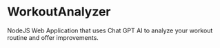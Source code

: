 # WorkoutAnalyzer
NodeJS Web Application that uses Chat GPT AI to analyze your workout routine and offer improvements.
